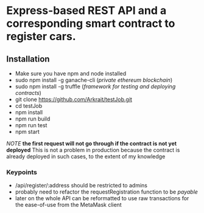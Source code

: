 # Express-based REST API and a corresponding smart contract to register cars.

## Installation

- Make sure you have npm and node installed
- sudo npm install -g ganache-cli (_private ethereum blockchain_)
- sudo npm install -g truffle (_framework for testing and deploying contracts_)
- git clone https://github.com/Arkrait/testJob.git
- cd testJob
- npm install
- npm run build
- npm run test
- npm start

_NOTE_ **the first request will not go through if the contract is not yet deployed**
This is not a problem in production because the contract is already deployed in such cases, to the extent of my knowledge

### Keypoints

- /api/register/:address should be restricted to admins
- probably need to refactor the requestRegistration function to be _payable_
- later on the whole API can be reformatted to use raw transactions for the ease-of-use from the MetaMask client
